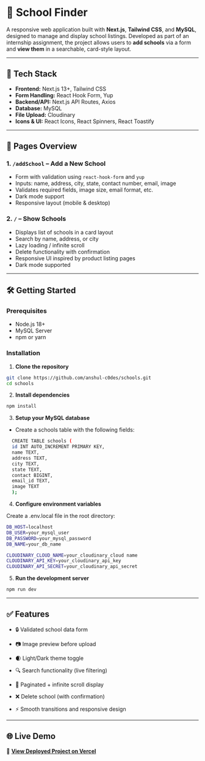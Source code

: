 # 🏫 School Finder

A responsive web application built with **Next.js**, **Tailwind CSS**, and **MySQL**, designed to manage and display school listings. Developed as part of an internship assignment, the project allows users to **add schools** via a form and **view them** in a searchable, card-style layout.

---

## 🚀 Tech Stack

- **Frontend:** Next.js 13+, Tailwind CSS
- **Form Handling:** React Hook Form, Yup
- **Backend/API:** Next.js API Routes, Axios
- **Database:** MySQL
- **File Upload:** Cloudinary
- **Icons & UI:** React Icons, React Spinners, React Toastify

---

## 📁 Pages Overview

### 1. `/addSchool` – Add a New School  
- Form with validation using `react-hook-form` and `yup`  
- Inputs: name, address, city, state, contact number, email, image  
- Validates required fields, image size, email format, etc.  
- Dark mode support  
- Responsive layout (mobile & desktop)

### 2. `/` – Show Schools  
- Displays list of schools in a card layout  
- Search by name, address, or city  
- Lazy loading / infinite scroll  
- Delete functionality with confirmation  
- Responsive UI inspired by product listing pages  
- Dark mode supported

---

## 🛠️ Getting Started

### Prerequisites

- Node.js 18+
- MySQL Server
- npm or yarn

### Installation

1. **Clone the repository**

```bash
git clone https://github.com/anshul-c0des/schools.git
cd schools
```

2. **Install dependencies**

```bash
npm install
```

3. **Setup your MySQL database**
- Create a schools table with the following fields:
```bash
  CREATE TABLE schools (
  id INT AUTO_INCREMENT PRIMARY KEY,
  name TEXT,
  address TEXT,
  city TEXT,
  state TEXT,
  contact BIGINT,
  email_id TEXT,
  image TEXT
  );
```

4. **Configure environment variables**

Create a .env.local file in the root directory:
```bash
DB_HOST=localhost
DB_USER=your_mysql_user
DB_PASSWORD=your_mysql_password
DB_NAME=your_db_name

CLOUDINARY_CLOUD_NAME=your_cloudinary_cloud name
CLOUDINARY_API_KEY=your_cloudinary_api_key
CLOUDINARY_API_SECRET=your_cloudinary_api_secret
```

5. **Run the development server**
```bash
npm run dev
```

---

## ✅ Features

- 🔒 Validated school data form

- 📷 Image preview before upload

- 🌒 Light/Dark theme toggle

- 🔍 Search functionality (live filtering)

- 📄 Paginated + infinite scroll display

- ❌ Delete school (with confirmation)

- ⚡ Smooth transitions and responsive design

---

## 🌐 Live Demo

🔗 **[View Deployed Project on Vercel](https://your-vercel-deployment-url.com)**  
